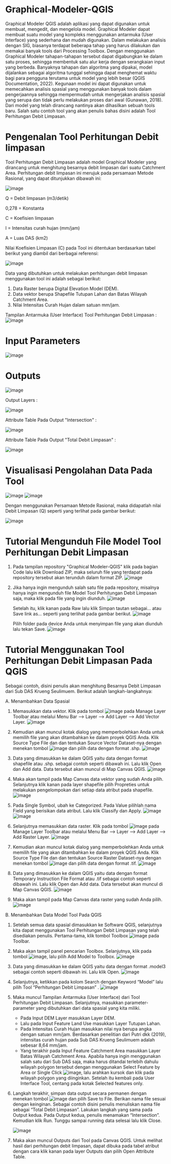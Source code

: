 # Graphical-Modeler-QGIS
Graphical Modeler QGIS
adalah aplikasi yang dapat digunakan untuk membuat, mengedit, dan mengelola model. Graphical Modeler dapat membuat suatu model yang kompleks menggunakan antarmuka (User Interface) yang sederhana dan mudah digunakan. Dalam melakukan analisis dengan SIG, biasanya terdapat beberapa tahap yang harus dilakukan dan memakai banyak tools dari Processing Toolbox. Dengan menggunakan Graphical Modeler tahapan-tahapan tersebut dapat digabungkan ke dalam satu proses, sehingga membentuk satu alur kerja dengan serangkaian input yang berbeda. Banyaknya tahapan dan algoritma yang dipakai, model dijalankan sebagai algoritma tunggal sehingga dapat menghemat waktu bagi para pengguna terutama untuk model yang lebih besar (QGIS Documentation, 2022). Kegunaan model ini dapat digunakan untuk memecahkan analisis spasial yang menggunakan banyak tools dalam pengerjaannya sehingga mempermudah untuk mengerjakan analisis spasial yang serupa dan tidak perlu melakukan proses dari awal (Gunawan, 2018). Dari model yang telah dirancang nantinya akan dihasilkan sebuah tools baru. Salah satu contoh tool yang akan penulis bahas disini adalah Tool Perhitungan Debit Limpasan.
# Pengenalan Tool Perhitungan Debit limpasan
Tool Perhitungan Debit Limpasan adalah model Graphical Modeler yang dirancang untuk menghitung besarnya debit limpasan dari suatu Catchment Area. Perhitungan debit limpasan ini merujuk pada persamaan Metode Rasional, yang dapat ditunjukkan dibawah ini:

![image](https://user-images.githubusercontent.com/124231433/217170643-0ff46dd5-bb4c-4e50-a0e2-fc95b7137019.png)

Q	=  Debit limpasan (m3/detik)

0,278	=  Konstanta

C	=  Koefisien limpasan

I	=  Intensitas curah hujan (mm/jam)

A	=  Luas DAS (km2)

Nilai Koefisien Limpasan (C) pada Tool ini ditentukan berdasarkan tabel berikut yang diambil dari berbagai referensi:

![image](https://user-images.githubusercontent.com/124231433/217183004-94e841d6-77e1-461e-913b-4705b0a29c95.png)

Data yang dibutuhkan untuk melakukan perhitungan debit limpasan menggunakan tool ini adalah sebagai berikut:
1) Data Raster berupa Digital Elevation Model (DEM).
2) Data vektor berupa Shapefile Tutupan Lahan dan Batas Wilayah Catchment Area.
3) Nilai Intensitas Curah Hujan dalam satuan mm/jam.

Tampilan Antarmuka (User Interface) Tool Perhitungan Debit Limpasan :
![image](https://user-images.githubusercontent.com/124231433/217182701-1ed660db-0708-42a8-9d21-e057efebd176.png)
# Input Parameters
![image](https://user-images.githubusercontent.com/124231433/217182318-6beff197-5b95-42ab-8f57-5ec550fc4301.png)
# Outputs
![image](https://user-images.githubusercontent.com/124231433/217182346-048f1ebe-c401-445c-9f4d-3576550a964c.png)

Output Layers :

![image](https://user-images.githubusercontent.com/124231433/217185901-801d8478-41fd-4d4c-96b8-6c1e35fe901c.png)

Attribute Table Pada Output "Intersection" :

![image](https://user-images.githubusercontent.com/124231433/217185224-68974bf9-66d2-45df-9cef-ffe5809a94a5.png)

Attribute Table Pada Output "Total Debit Limpasan" :

![image](https://user-images.githubusercontent.com/124231433/217184894-7c48ba08-566f-426a-9b21-4c1f1f14061e.png)

# Visualisasi Pengolahan Data Pada Tool
![image](https://user-images.githubusercontent.com/124231433/217182076-ae643d88-98ad-4a9e-bc30-398f90845385.png)
![image](https://user-images.githubusercontent.com/124231433/217188141-37a03290-6475-41a5-81a7-b66effc802a6.png)

Dengan menggunakan Persamaan Metode Rasional, maka didapatlah nilai Debit Limpasan (Q) seperti yang terlihat pada gambar berikut:

![image](https://user-images.githubusercontent.com/124231433/217188431-e204ff41-9ed4-42d8-9475-be1f96e3d0f4.png)

# Tutorial Mengunduh File Model Tool Perhitungan Debit Limpasan
1) Pada tampilan repository "Graphical Modeler-QGIS" klik pada bagian Code lalu klik Download ZIP, maka seluruh file yang terdapat pada repository tersebut akan terunduh dalam format ZIP.
![image](https://user-images.githubusercontent.com/124231433/217441270-6c8e6a3b-544d-4b92-879f-6a535e6c1283.png)

2) Jika hanya ingin mengunduh salah satu file pada repository, misalnya hanya ingin mengunduh file Model Tool Perhitungan Debit Limpasan saja, maka klik pada file yang ingin diunduh.
![image](https://user-images.githubusercontent.com/124231433/217443576-23096e45-dc61-4746-9808-20a496fa6655.png)

   Setelah itu, klik kanan pada Raw lalu klik Simpan tautan sebagai... atau Save link as... seperti yang terlihat pada gambar berikut.
   ![image](https://user-images.githubusercontent.com/124231433/217443802-06d80c73-add8-4f86-8812-f2caac5e5a7b.png)

   Pilih folder pada device Anda untuk menyimpan file yang akan diunduh lalu tekan Save.
   ![image](https://user-images.githubusercontent.com/124231433/217744475-656e6b65-1c00-4798-a98d-92ae26ed6662.png)

# Tutorial Menggunakan Tool Perhitungan Debit Limpasan Pada QGIS
Sebagai contoh, disini penulis akan menghitung Besarnya Debit Limpasan dari Sub DAS Krueng Seulimuem. Berikut adalah langkah-langkahnya:

A. Menambahkan Data Spasial

1) Memasukkan data vektor. Klik pada tombol ![image](https://user-images.githubusercontent.com/124231433/217445075-a426ceaf-2c3e-455c-ab5a-6ad426ab83cb.png) pada Manage Layer Toolbar atau melalui Menu Bar --> Layer --> Add Layer --> Add Vector Layer.
   ![image](https://user-images.githubusercontent.com/124231433/217445491-96e37d23-712a-44fb-9176-69024b9edc8f.png)

2) Kemudian akan muncul kotak dialog yang memperbolehkan Anda untuk memilih file yang akan ditambahkan ke dalam proyek QGIS Anda. Klik Source Type File dan dan tentukan Source Vector Dataset-nya dengan menekan tombol ![image](https://user-images.githubusercontent.com/124231433/217445557-1b6c6685-22c9-4ea3-a09c-4bb76a25e04d.png) dan pilih data dengan format .shp.
   ![image](https://user-images.githubusercontent.com/124231433/217446079-040fc097-f0f5-49a9-aff4-0ad40b6723af.png)

3) Data yang dimasukkan ke dalam QGIS yaitu data dengan format shapefile atau .shp. sebagai contoh seperti dibawah ini. Lalu klik Open dan Add data. Data tersebut akan muncul di Map Canvas QGIS.
   ![image](https://user-images.githubusercontent.com/124231433/217744521-b6aaafd8-1d5f-4f49-922e-939154237874.png)

4) Maka akan tampil pada Map Canvas data vektor yang sudah Anda pilih. Selanjutnya klik kanan pada layer shapefile pilih Propreties untuk melakukan pengelompokan dari setiap data atribut pada shapefile.
   ![image](https://user-images.githubusercontent.com/124231433/217744563-7133691a-cfaa-4f54-8a4e-5550c3f4cae5.png)

5) Pada Single Symbol, ubah ke Categorized. Pada Value pilihlah nama Field yang berisikan data atribut. Lalu klik Classify dan Apply.
   ![image](https://user-images.githubusercontent.com/124231433/217744748-160da4ea-c577-4271-8c6a-018b8b1dd7cb.png)
   ![image](https://user-images.githubusercontent.com/124231433/217746611-dca4f6b6-9c90-4205-8284-3fb730fe840b.png)

6) Selanjutnya memasukkan data raster. Klik pada tombol ![image](https://user-images.githubusercontent.com/124231433/217446425-bc8f5e01-1b30-4167-830e-9252fd2da175.png) pada Manage Layer Toolbar atau melalui Menu Bar --> Layer --> Add Layer --> Add Raster Layer.
    ![image](https://user-images.githubusercontent.com/124231433/217746836-0cbb5a90-8fb8-4a2a-9eb9-847ed45000b1.png)
    
7) Kemudian akan muncul kotak dialog yang memperbolehkan Anda untuk memilih file yang akan ditambahkan ke dalam proyek QGIS Anda. Klik Source Type File dan dan tentukan Source Raster Dataset-nya dengan menekan tombol ![image](https://user-images.githubusercontent.com/124231433/217446610-c9680743-978b-45a1-bbbd-698311e132a1.png) dan pilih data dengan format .tif.
   ![image](https://user-images.githubusercontent.com/124231433/217747193-e488143b-ab78-45f4-8bac-45232360aacb.png)

8) Data yang dimasukkan ke dalam QGIS yaitu data dengan format Temporary Instruction File Format atau .tif sebagai contoh seperti dibawah ini. Lalu klik Open dan Add data. Data tersebut akan muncul di Map Canvas QGIS.
   ![image](https://user-images.githubusercontent.com/124231433/217747622-3fcbcb72-a8bb-4d90-8aec-27e1e9deb3ef.png)

9) Maka akan tampil pada Map Canvas data raster yang sudah Anda pilih.
   ![image](https://user-images.githubusercontent.com/124231433/217747936-6f077647-5051-4b83-ad17-e6e034deb587.png)

B. Menambahkan Data Model Tool Pada QGIS

1) Setelah semua data spasial dimasukkan ke Software QGIS, selanjutnya kita dapat menggunakan Tool Perhitungan Debit Limpasan yang telah disediakan penulis. Pertama-tama, klik tombol Toolbox ![image](https://user-images.githubusercontent.com/124231433/217750321-d000df2e-d3be-41bb-a0a4-c1a726ee799e.png) pada Toolbar.

2) Maka akan tampil panel pencarian Toolbox. Selanjutnya, klik pada tombol ![image](https://user-images.githubusercontent.com/124231433/217750439-bc85a4d0-32a1-4f0d-a921-d6410ee2b72b.png), lalu pilih Add Model to Toolbox.
   ![image](https://user-images.githubusercontent.com/124231433/217750549-37a6ee28-4c9d-4739-8b77-33758dc3e08a.png)

3) Data yang dimasukkan ke dalam QGIS yaitu data dengan format .model3 sebagai contoh seperti dibawah ini. Lalu klik Open.
   ![image](https://user-images.githubusercontent.com/124231433/217750667-a6d15eae-aa3e-45ee-a182-ce9a5dcdc01e.png)

4) Selanjutnya, ketikkan pada kolom Search dengan Keyword “Model” lalu pilih Tool “Perhitungan Debit Limpasan” .
   ![image](https://user-images.githubusercontent.com/124231433/217750770-68a987dc-f42e-4ed1-b03a-1d2aedb50b6f.png)

5) Maka muncul Tampilan Antarmuka (User Interface) dari Tool Perhitungan Debit Limpasan. Selanjutnya, masukkan parameter-parameter yang dibutuhkan dari data spasial yang kita miliki.
   * Pada Input DEM Layer masukkan Layer DEM.
   * Lalu pada Input Feature Land Use masukkan Layer Tutupan Lahan.
   * Pada Intensitas Curah Hujan masukkan nilai nya berupa angka dengan satuan mm/jam. Berdasarkan penelitian dari Putri dkk (2019), intensitas curah hujan pada Sub        DAS Krueng Seulimuem adalah sebesar 8,64 mm/jam.
   * Yang terakhir pada Input Feature Catchment Area masukkan Layer Batas Wilayah Catchment Area. Apabila  hanya ingin menggunakan salah satu dari Sub DAS saja, maka      harus ditandai terlebih dahulu wilayah polygon tersebut dengan menggunakan Select Feature by Area or Single Click ![image](https://user-images.githubusercontent.com/124231433/217755087-556dbdd4-4ddd-47bc-ad63-d20fad795486.png), lalu arahkan kursok dan klik pada wilayah polygon yang diinginkan. Setelah       itu kembali pada User Interface Tool, centang pada kotak Selected features only.

6) Langkah terakhir, simpan data output secara permanen dengan menekan tombol ![image](https://user-images.githubusercontent.com/124231433/217751111-e93de5c7-e156-45c5-809d-4f33249af696.png) dan pilih Save to File. Berikan nama file sesuai dengan keinginan. Sebagai contoh disini penulis menuliskan nama file sebagai “Total Debit Limpasan”. Lakukan langkah yang sama pada Output kedua. Pada Output kedua, penulis menamakan “Intersection”. Kemudian klik Run. Tunggu sampai running data selesai lalu klik Close.
   
   ![image](https://user-images.githubusercontent.com/124231433/217755473-a14e931b-f49e-40bc-add9-d99875f7619a.png)

7) Maka akan muncul Outputs dari Tool pada Canvas QGIS. Untuk melihat hasil dari perhitungan debit limpasan, dapat dibuka pada  tabel atribut dengan cara klik kanan pada layer Outputs dan pilih Open Attribute Table.
   
   
